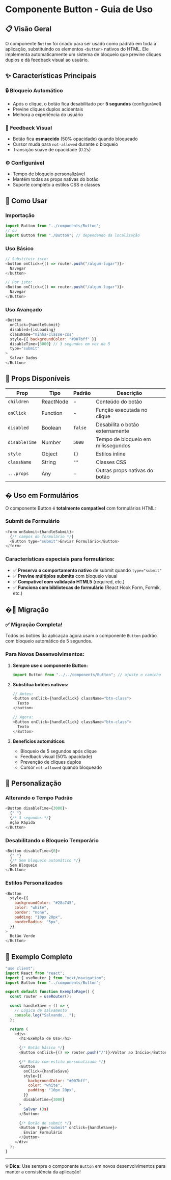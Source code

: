 # Componente Button - Guia de Uso

## 📋 Visão Geral

O componente `Button` foi criado para ser usado como padrão em toda a aplicação, substituindo os elementos `<button>` nativos do HTML. Ele implementa automaticamente um sistema de bloqueio que previne cliques duplos e dá feedback visual ao usuário.

## ✨ Características Principais

### 🔒 **Bloqueio Automático**

- Após o clique, o botão fica desabilitado por **5 segundos** (configurável)
- Previne cliques duplos acidentais
- Melhora a experiência do usuário

### 🎨 **Feedback Visual**

- Botão fica **esmaecido** (50% opacidade) quando bloqueado
- Cursor muda para `not-allowed` durante o bloqueio
- Transição suave de opacidade (0.2s)

### ⚙️ **Configurável**

- Tempo de bloqueio personalizável
- Mantém todas as props nativas do botão
- Suporte completo a estilos CSS e classes

## 🚀 Como Usar

### Importação

```javascript
import Button from "../components/Button";
// ou
import Button from "./Button"; // dependendo da localização
```

### Uso Básico

```javascript
// Substituir isto:
<button onClick={() => router.push("/algum-lugar")}>
  Navegar
</button>

// Por isto:
<Button onClick={() => router.push("/algum-lugar")}>
  Navegar
</Button>
```

### Uso Avançado

```javascript
<Button
  onClick={handleSubmit}
  disabled={isLoading}
  className="minha-classe-css"
  style={{ backgroundColor: "#007bff" }}
  disableTime={3000} // 3 segundos em vez de 5
  type="submit"
>
  Salvar Dados
</Button>
```

## 📝 Props Disponíveis

| Prop          | Tipo      | Padrão  | Descrição                          |
| ------------- | --------- | ------- | ---------------------------------- |
| `children`    | ReactNode | -       | Conteúdo do botão                  |
| `onClick`     | Function  | -       | Função executada no clique         |
| `disabled`    | Boolean   | `false` | Desabilita o botão externamente    |
| `disableTime` | Number    | `5000`  | Tempo de bloqueio em milissegundos |
| `style`       | Object    | `{}`    | Estilos inline                     |
| `className`   | String    | `""`    | Classes CSS                        |
| `...props`    | Any       | -       | Outras props nativas do botão      |

## � **Uso em Formulários**

O componente Button é **totalmente compatível** com formulários HTML:

### Submit de Formulário

```javascript
<form onSubmit={handleSubmit}>
  {/* campos do formulário */}
  <Button type="submit">Enviar Formulário</Button>
</form>
```

### Características especiais para formulários:

- ✅ **Preserva o comportamento nativo** de submit quando `type="submit"`
- ✅ **Previne múltiplos submits** com bloqueio visual
- ✅ **Compatível com validação HTML5** (required, etc.)
- ✅ **Funciona com bibliotecas de formulário** (React Hook Form, Formik, etc.)

## �🔄 Migração

### ✅ **Migração Completa!**

Todos os botões da aplicação agora usam o componente `Button` padrão com bloqueio automático de 5 segundos.

### Para Novos Desenvolvimentos:

1. **Sempre use o componente Button:**

   ```javascript
   import Button from "../../components/Button"; // ajuste o caminho
   ```

2. **Substitua botões nativos:**

   ```javascript
   // Antes:
   <button onClick={handleClick} className="btn-class">
     Texto
   </button>

   // Agora:
   <Button onClick={handleClick} className="btn-class">
     Texto
   </Button>
   ```

3. **Benefícios automáticos:**
   - Bloqueio de 5 segundos após clique
   - Feedback visual (50% opacidade)
   - Prevenção de cliques duplos
   - Cursor `not-allowed` quando bloqueado

## 🔧 Personalização

### Alterando o Tempo Padrão

```javascript
<Button disableTime={3000}>
  {" "}
  {/* 3 segundos */}
  Ação Rápida
</Button>
```

### Desabilitando o Bloqueio Temporário

```javascript
<Button disableTime={0}>
  {" "}
  {/* Sem bloqueio automático */}
  Sem Bloqueio
</Button>
```

### Estilos Personalizados

```javascript
<Button
  style={{
    backgroundColor: "#28a745",
    color: "white",
    border: "none",
    padding: "10px 20px",
    borderRadius: "5px",
  }}
>
  Botão Verde
</Button>
```

## 📖 Exemplo Completo

```javascript
"use client";
import React from "react";
import { useRouter } from "next/navigation";
import Button from "../components/Button";

export default function ExemploPage() {
  const router = useRouter();

  const handleSave = () => {
    // Lógica de salvamento
    console.log("Salvando...");
  };

  return (
    <div>
      <h1>Exemplo de Uso</h1>

      {/* Botão básico */}
      <Button onClick={() => router.push("/")}>Voltar ao Início</Button>

      {/* Botão com estilo personalizado */}
      <Button
        onClick={handleSave}
        style={{
          backgroundColor: "#007bff",
          color: "white",
          padding: "10px 20px",
        }}
        disableTime={3000}
      >
        Salvar (3s)
      </Button>

      {/* Botão de submit */}
      <Button type="submit" onClick={handleSave}>
        Enviar Formulário
      </Button>
    </div>
  );
}
```

---

**💡 Dica:** Use sempre o componente `Button` em novos desenvolvimentos para manter a consistência da aplicação!
